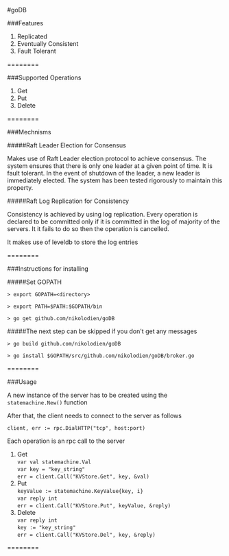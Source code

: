 #goDB

###Features

1. Replicated
2. Eventually Consistent
3. Fault Tolerant

========

###Supported Operations

1. Get
2. Put
3. Delete

========

###Mechnisms 

#####Raft Leader Election for Consensus

Makes use of Raft Leader election protocol to achieve consensus. The system ensures that there is only one leader at a given point of time. It is fault tolerant. In the event of shutdown of the leader, a new leader is immediately elected. The system has been tested rigorously to maintain this property.

#####Raft Log Replication for Consistency

Consistency is achieved by using log replication. Every operation is declared to be committed only if it is committed in the log of majority of the servers. It it fails to do so then the operation is cancelled.

It makes use of leveldb to store the log entries

========

###Instructions for installing

#####Set GOPATH

``> export GOPATH=<directory>``

``> export PATH=$PATH:$GOPATH/bin``

``> go get github.com/nikolodien/goDB``

#####The next step can be skipped if you don't get any messages

``> go build github.com/nikolodien/goDB``

``> go install $GOPATH/src/github.com/nikolodien/goDB/broker.go``

========

###Usage

A new instance of the server has to be created using the <code>statemachine.New()</code> function

After that, the client needs to connect to the server as follows

<code>client, err := rpc.DialHTTP("tcp", host:port)</code>

Each operation is an rpc call to the server

1. Get  
    <code>var val statemachine.Val</code>  
		<code>var key = "key_string"</code>  
		<code>err = client.Call("KVStore.Get", key, &val)</code>  
2. Put   
    <code>keyValue := statemachine.KeyValue{key, i}</code>  
		<code>var reply int</code>  
		<code>err = client.Call("KVStore.Put", keyValue, &reply)</code>  
3. Delete  
    <code>var reply int</code>  
    <code>key := "key_string"</code>  
		<code>err = client.Call("KVStore.Del", key, &reply)</code>  

========

